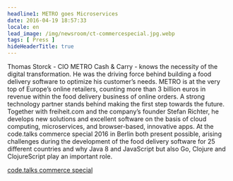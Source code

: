 ```yaml
---
headline1: METRO goes Microservices
date: 2016-04-19 18:57:33
locale: en
lead_image: /img/newsroom/ct-commercespecial.jpg.webp
tags: [ Press ]
hideHeaderTitle: true
---
```


Thomas Storck - CIO METRO Cash & Carry - knows the necessity of the digital transformation. He was the driving force behind building a food delivery software to optimize his customer’s needs. METRO is at the very top of Europe’s online retailers, counting more than 3 billion euros in revenue within the food delivery business of online orders. A strong technology partner stands behind making the first step towards the future. Together with freiheit.com and the company’s founder Stefan Richter, he develops new solutions and excellent software on the basis of cloud computing, microservices, and browser-based, innovative apps. At the code.talks commerce special 2016 in Berlin both present possible, arising challenges during the development of the food delivery software for 25 different countries and why Java 8 and JavaScript but also Go, Clojure and ClojureScript play an important role.

[code.talks commerce special](http://commerce.codetalks.de/2016/programm/metro-goes-microservices)


